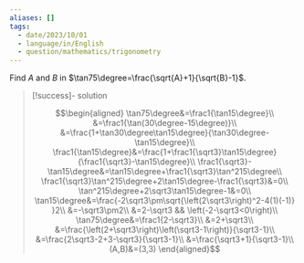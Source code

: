 ```yaml
---
aliases: []
tags:
  - date/2023/10/01
  - language/in/English
  - question/mathematics/trigonometry
---
```


Find $A$ and $B$ in $\tan75\degree=\frac{\sqrt{A}+1}{\sqrt{B}-1}$.

> [!success]- solution
>
> $$\begin{aligned}
> \tan75\degree&=\frac1{\tan15\degree}\\
> &=\frac1{\tan(30\degree-15\degree)}\\
> &=\frac{1+\tan30\degree\tan15\degree}{\tan30\degree-\tan15\degree}\\
> \frac1{\tan15\degree}&=\frac{1+\frac1{\sqrt3}\tan15\degree}{\frac1{\sqrt3}-\tan15\degree}\\
> \frac1{\sqrt3}-\tan15\degree&=\tan15\degree+\frac1{\sqrt3}\tan^215\degree\\
> \frac1{\sqrt3}\tan^215\degree+2\tan15\degree-\frac1{\sqrt3}&=0\\
> \tan^215\degree+2\sqrt3\tan15\degree-1&=0\\
> \tan15\degree&=\frac{-2\sqrt3\pm\sqrt{\left(2\sqrt3\right)^2-4(1)(-1)} }2\\
> &=-\sqrt3\pm2\\
> &=2-\sqrt3 && \left(-2-\sqrt3<0\right)\\
> \tan75\degree&=\frac1{2-\sqrt3}\\
> &=2+\sqrt3\\
> &=\frac{\left(2+\sqrt3\right)\left(\sqrt3-1\right)}{\sqrt3-1}\\
> &=\frac{2\sqrt3-2+3-\sqrt3}{\sqrt3-1}\\
> &=\frac{\sqrt3+1}{\sqrt3-1}\\
> (A,B)&=(3,3)
> \end{aligned}$$
